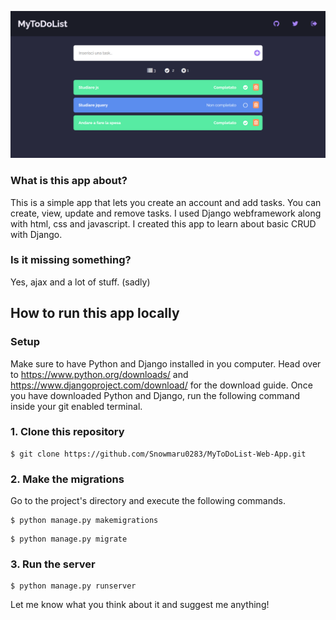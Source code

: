 ![Site view!](/images/site-view.png)
### What is this app about?
This is a simple app that lets you create an account and add tasks. You can create, view, update and remove tasks.
I used Django webframework along with html, css and javascript. 
I created this app to learn about basic CRUD with Django.
### Is it missing something?
Yes, ajax and a lot of stuff. (sadly)

## How to run this app locally
### Setup
Make sure to have Python and Django  installed in you computer. Head over to https://www.python.org/downloads/ and https://www.djangoproject.com/download/ for the download guide.
Once you have downloaded Python and Django, run the following command inside your git enabled terminal.
### 1. Clone this repository
```
$ git clone https://github.com/Snowmaru0283/MyToDoList-Web-App.git
```
### 2. Make the migrations
Go to the project's directory and execute the following commands.

```
$ python manage.py makemigrations
```
```
$ python manage.py migrate
```
### 3. Run the server
```
$ python manage.py runserver
```
Let me know what you think about it and suggest me anything!
